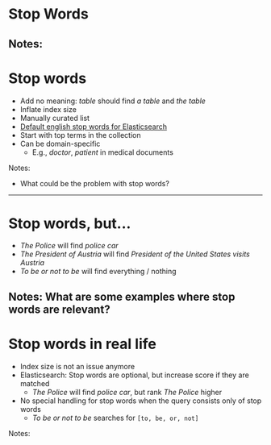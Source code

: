 # Stop Words

Notes:
---

# Stop words

* Add no meaning: *table* should find *a table* and *the table*
* Inflate index size
* Manually curated list
* [Default english stop words for Elasticsearch](https://github.com/apache/lucene/blob/main/lucene/analysis/common/src/java/org/apache/lucene/analysis/en/EnglishAnalyzer.java#L48)
* Start with top terms in the collection
* Can be domain-specific
    * E.g., *doctor*, *patient* in medical documents

Notes:

* What could be the problem with stop words?

---

<!-- .slide: class="audience-question" -->

# Stop words, but...

* &shy;<!-- .element: class="fragment" -->*The Police* will find *police car*
* &shy;<!-- .element: class="fragment" -->*The President of Austria* will find *President of the United States visits Austria*
* &shy;<!-- .element: class="fragment" -->*To be or not to be* will find everything / nothing

Notes:
What are some examples where stop words are relevant?
---

# Stop words in real life

* Index size is not an issue anymore
* Elasticsearch: Stop words are optional, but increase score if they are matched
    * *The Police* will find *police car*, but rank *The Police* higher
* No special handling for stop words when the query consists only of stop words
    * *To be or not to be* searches for `[to, be, or, not]`

Notes:
